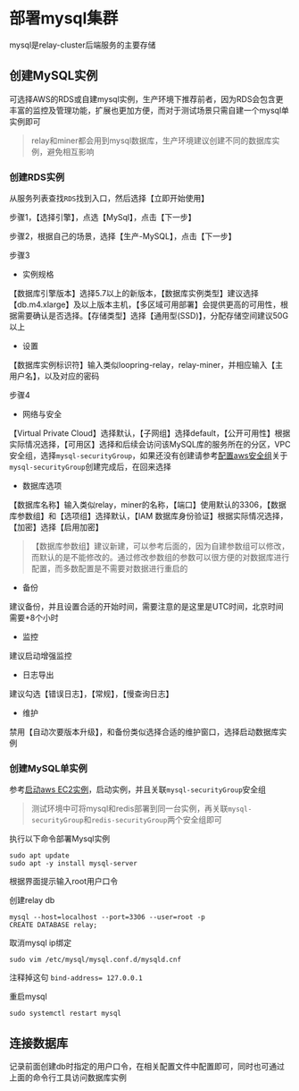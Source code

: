 # 部署mysql集群

mysql是relay-cluster后端服务的主要存储

## 创建MySQL实例
可选择AWS的RDS或自建mysql实例，生产环境下推荐前者，因为RDS会包含更丰富的监控及管理功能，扩展也更加方便，而对于测试场景只需自建一个mysql单实例即可

> relay和miner都会用到mysql数据库，生产环境建议创建不同的数据库实例，避免相互影响

### 创建RDS实例
从服务列表查找`RDS`找到入口，然后选择【立即开始使用】

步骤1，【选择引擎】，点选【MySql】，点击【下一步】

步骤2，根据自己的场景，选择【生产-MySQL】，点击【下一步】

步骤3
* 实例规格

【数据库引擎版本】选择5.7以上的新版本，【数据库实例类型】建议选择【db.m4.xlarge】及以上版本主机，【多区域可用部署】会提供更高的可用性，根据需要确认是否选择。【存储类型】选择【通用型(SSD)】，分配存储空间建议50G以上

* 设置

【数据库实例标识符】输入类似loopring-relay，relay-miner，并相应输入【主用户名】，以及对应的密码

步骤4
* 网络与安全

【Virtual Private Cloud】选择默认，【子网组】选择default，【公开可用性】根据实际情况选择，【可用区】选择和后续会访问该MySQL库的服务所在的分区，VPC安全组，选择`mysql-securityGroup`，如果还没有创建请参考[配置aws安全组](security_group_cn.md)关于`mysql-securityGroup`创建完成后，在回来选择

* 数据库选项

【数据库名称】输入类似relay，miner的名称，【端口】使用默认的3306，【数据库参数组】和【选项组】选择默认，【IAM 数据库身份验证】根据实际情况选择，【加密】选择【启用加密】
> 【数据库参数组】建议新建，可以参考后面的，因为自建参数组可以修改，而默认的是不能修改的。通过修改参数组的参数可以很方便的对数据库进行配置，而多数配置是不需要对数据进行重启的

* 备份

建议备份，并且设置合适的开始时间，需要注意的是这里是UTC时间，北京时间需要+8个小时

* 监控

建议启动增强监控

* 日志导出

建议勾选【错误日志】，【常规】，【慢查询日志】

* 维护

禁用【自动次要版本升级】，和备份类似选择合适的维护窗口，选择启动数据库实例

### 创建MySQL单实例
参考[启动aws EC2实例](new_ec2_cn.md)，启动实例，并且关联`mysql-securityGroup`安全组

> 测试环境中可将mysql和redis部署到同一台实例，再关联`mysql-securityGroup`和`redis-securityGroup`两个安全组即可


执行以下命令部署Mysql实例
```
sudo apt update
sudo apt -y install mysql-server
```
根据界面提示输入root用户口令

创建relay db
```
mysql --host=localhost --port=3306 --user=root -p
CREATE DATABASE relay;
```

取消mysql ip绑定

`sudo vim /etc/mysql/mysql.conf.d/mysqld.cnf`

注释掉这句 `bind-address= 127.0.0.1`

重启mysql

`sudo systemctl restart mysql`

## 连接数据库

记录前面创建db时指定的用户口令，在相关配置文件中配置即可，同时也可通过上面的命令行工具访问数据库实例

